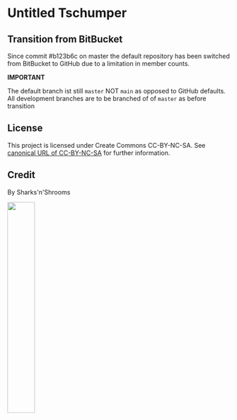 # Untitled Tschumper

## Transition from BitBucket

Since commit #b123b6c on master the default repository has been switched from BitBucket to GitHub due to a limitation in member counts.

**IMPORTANT**

The default branch ist still `master` NOT `main` as opposed to GitHub defaults.
All development branches are to be branched of of `master` as before transition

## License

This project is licensed under Create Commons CC-BY-NC-SA.
See [canonical URL of CC-BY-NC-SA](https://creativecommons.org/licenses/by-nc-sa/4.0/) for further information.

## Credit

By Sharks'n'Shrooms
<p>
  <img width=35% src="https://github.com/CodeShrooms/Branding/blob/main/logo/Sharks'n'Shrooms.png?raw=true"/>
</p>
